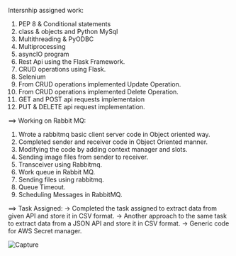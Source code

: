 Intersnhip assigned work:
1) PEP 8 & Conditional statements
2) class & objects and Python MySql
3) Multithreading & PyODBC
4) Multiprocessing
5) asyncIO program
6) Rest Api using the Flask Framework.
7) CRUD operations using Flask.
8) Selenium 
9) From CRUD operations implemented Update Operation.
10) From CRUD operations implemented Delete Operation.
11) GET and POST api requests implementaion
12) PUT & DELETE api request implementation.

==> Working on Rabbit MQ:
1) Wrote a rabbitmq basic client server code in Object oriented way.
2) Completed sender and receiver code in Object Oriented manner.
3) Modifying the code by adding context manager and slots.
4) Sending image files from sender to receiver.
5) Transceiver using Rabbitmq.
6) Work queue in Rabbit MQ.
7) Sending files using rabbitmq.
8) Queue Timeout.
9) Scheduling Messages in RabbitMQ.

==> Task Assigned:
-> Completed the task assigned to extract data from given API and store it in CSV format. 
-> Another approach to the same task to extract data from a JSON API and store it in CSV format.
-> Generic code for AWS Secret manager.


![Capture](https://user-images.githubusercontent.com/56088741/84587342-0e55db80-ae3c-11ea-9050-8cbae85af5d3.PNG)

